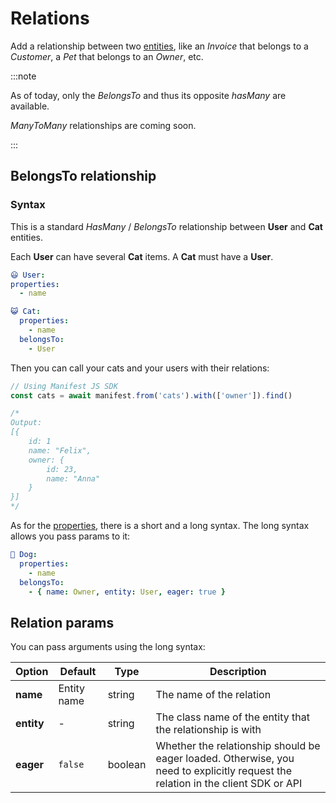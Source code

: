 # Relations

Add a relationship between two [entities](entities.md), like an _Invoice_ that belongs to a _Customer_, a _Pet_ that belongs to an _Owner_, etc.

:::note

As of today, only the _BelongsTo_ and thus its opposite _hasMany_ are available.

_ManyToMany_ relationships are coming soon.

:::

## BelongsTo relationship

### Syntax

This is a standard _HasMany_ / _BelongsTo_ relationship between **User** and **Cat** entities.

Each **User** can have several **Cat** items. A **Cat** must have a **User**.

```yaml
😃 User:
properties:
  - name

😺 Cat:
  properties:
    - name
  belongsTo:
    - User
```

Then you can call your cats and your users with their relations:

```js
// Using Manifest JS SDK
const cats = await manifest.from('cats').with(['owner']).find()

/* 
Output: 
[{
    id: 1
    name: "Felix",
    owner: {
        id: 23,
        name: "Anna"
    }
}] 
*/
```

As for the [properties](properties.md), there is a short and a long syntax. The long syntax allows you pass params to it:

```yaml
🐶 Dog:
  properties:
    - name
  belongsTo:
    - { name: Owner, entity: User, eager: true }
```

## Relation params

You can pass arguments using the long syntax:

| Option     | Default     | Type    | Description                                                                                                                      |
| ---------- | ----------- | ------- | -------------------------------------------------------------------------------------------------------------------------------- |
| **name**   | Entity name | string  | The name of the relation                                                                                                         |
| **entity** | -           | string  | The class name of the entity that the relationship is with                                                                       |
| **eager**  | `false`     | boolean | Whether the relationship should be eager loaded. Otherwise, you need to explicitly request the relation in the client SDK or API |
